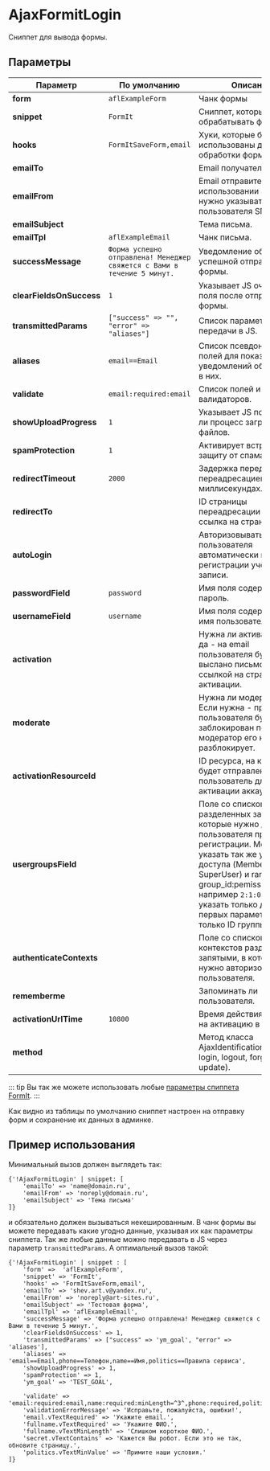 # AjaxFormitLogin

Сниппет для вывода формы.

## Параметры

| Параметр                 | По умолчанию                                                          | Описание                                                                                                                                                                                                                                                                             |
|--------------------------|-----------------------------------------------------------------------|--------------------------------------------------------------------------------------------------------------------------------------------------------------------------------------------------------------------------------------------------------------------------------------|
| **form**                 | `aflExampleForm`                                                        | Чанк формы                                                                                                                                                                                                                                                                           |
| **snippet**              | `FormIt`                                                                | Сниппет, который будет обрабатывать форму                                                                                                                                                                                                                                            |
| **hooks**                | `FormItSaveForm,email`                                                  | Хуки, которые будут использованы для обработки формы.                                                                                                                                                                                                                                |
| **emailTo**              |                                                                       | Email получателя                                                                                                                                                                                                                                                                     |
| **emailFrom**            |                                                                       | Email отправителя. При использовании SMTP нужно указывать email пользователя SMTP.                                                                                                                                                                                                   |
| **emailSubject**         |                                                                       | Тема письма.                                                                                                                                                                                                                                                                         |
| **emailTpl**             | `aflExampleEmail`                                                       | Чанк письма.                                                                                                                                                                                                                                                                         |
| **successMessage**       | `Форма успешно отправлена! Менеджер свяжется с Вами в течение 5 минут.` | Уведомление об успешной отправке формы.                                                                                                                                                                                                                                              |
| **clearFieldsOnSuccess** | `1`                                                                     | Указывает JS очищать ли поля после отправки формы.                                                                                                                                                                                                                                   |
| **transmittedParams**    | `["success" => "", "error" => "aliases"]`                              | Список параметров для передачи в JS.                                                                                                                                                                                                                                                 |
| **aliases**              | `email==Email`                                                          | Список псевдонимов полей для показа уведомлений об ошибках в них.                                                                                                                                                                                                                    |
| **validate**             | `email:required:email`                                                  | Список полей и их валидаторов.                                                                                                                                                                                                                                                       |
| **showUploadProgress**   | `1`                                                                     | Указывает JS показывать ли процесс загрузки файлов.                                                                                                                                                                                                                                  |
| **spamProtection**       | `1`                                                                     | Активирует встроенную защиту от спама.                                                                                                                                                                                                                                               |
| **redirectTimeout**      | `2000`                                                                  | Задержка перед переадресацией в миллисекундах.                                                                                                                                                                                                                                       |
| **redirectTo**           |                                                                       | ID страницы переадресации или ссылка на страницу.                                                                                                                                                                                                                                    |
| **autoLogin**            |                                                                       | Авторизовывать ли пользователя автоматически после регистрации учётной записи.                                                                                                                                                                                                       |
| **passwordField**        | `password`                                                              | Имя поля содержащего пароль.                                                                                                                                                                                                                                                         |
| **usernameField**        | `username`                                                              | Имя поля содержащего имя пользователя.                                                                                                                                                                                                                                               |
| **activation**           |                                                                       | Нужна ли активация, если да - на email пользователя будет выслано письмо с ссылкой на страницу активации.                                                                                                                                                                            |
| **moderate**             |                                                                       | Нужна ли модерация. Если нужна - профиль пользователя будет заблокирован пока модератор его не разблокирует.                                                                                                                                                                         |
| **activationResourceId** |                                                                       | ID ресурса, на который будет отправлен пользователь для активации аккаунта.                                                                                                                                                                                                          |
| **usergroupsField**      |                                                                       | Поле со списком групп разделенных запятыми, в которые нужно добавить пользователя при регистрации. Можно указать так же уровень доступа (Member или SuperUser) и rank: group_id:pemission_id:rank, например `2:1:0`. Можно указать только два первых параметра или только ID группы. |
| **authenticateContexts** |                                                                       | Поле со списком контекстов разделенных запятыми, в которых нужно авторизовать пользователя.                                                                                                                                                                                          |
| **rememberme**           |                                                                       | Запоминать ли пользователя.                                                                                                                                                                                                                                                          |
| **activationUrlTime**    | `10800`                                                                 | Время действия ссылки на активацию в секундах.                                                                                                                                                                                                                                       |
| **method**               |                                                                       | Метод класса AjaxIdentification (register, login, logout, forgot, update).                                                                                                                                                                                                           |

::: tip
Bы так же можете использовать любые [параметры спиппета FormIt](https://docs.modx.com/current/ru/extras/formit).
:::

Как видно из таблицы по умолчанию сниппет настроен на отправку форм и сохранение их данных в админке.

## Пример использования

Минимальный вызов должен выглядеть так:

```fenom
{'!AjaxFormitLogin' | snippet: [
    'emailTo' => 'name@domain.ru',
    'emailFrom' => 'noreply@domain.ru',
    'emailSubject' => 'Тема письма'
]}
```

и обязательно должен вызываться некешированным. В чанк формы вы можете передавать какие угодно данные, указывая их как параметры сниппета. Так же любые данные можно
передавать в JS через параметр `transmittedParams`.
А оптимальный вызов такой:

```fenom
{'!AjaxFormitLogin' | snippet : [
    'form' =>  'aflExampleForm',
    'snippet' => 'FormIt',
    'hooks' => 'FormItSaveForm,email',
    'emailTo' => 'shev.art.v@yandex.ru',
    'emailFrom' => 'noreply@art-sites.ru',
    'emailSubject' => 'Тестовая форма',
    'emailTpl' => 'aflExampleEmail',
    'successMessage' => 'Форма успешно отправлена! Менеджер свяжется с Вами в течение 5 минут.',
    'clearFieldsOnSuccess' => 1,
    'transmittedParams' => ["success" => 'ym_goal', "error" => 'aliases'],
    'aliases' => 'email==Email,phone==Телефон,name==Имя,politics==Правила сервиса',
    'showUploadProgress' => 1,
    'spamProtection' => 1,
    'ym_goal' => 'TEST_GOAL',

    'validate' => 'email:required:email,name:required:minLength=^3^,phone:required,politics:minValue=^1^',
    'validationErrorMessage' => 'Исправьте, пожалуйста, ошибки!',
    'email.vTextRequired' => 'Укажите email.',
    'fullname.vTextRequired' => 'Укажите ФИО.',
    'fullname.vTextMinLength' => 'Слишком короткое ФИО.',
    'secret.vTextContains' => 'Кажется Вы робот. Если это не так, обновите страницу.',
    'politics.vTextMinValue' => 'Примите наши условия.'
]}
```
